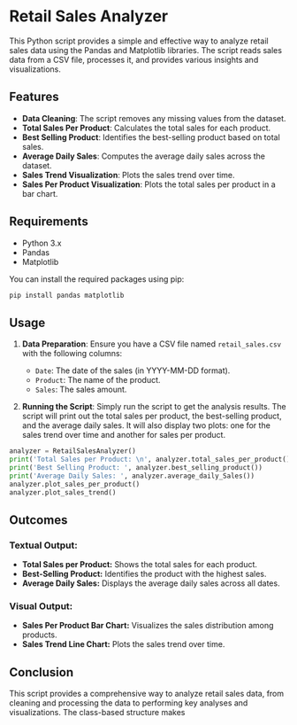 # Retail Sales Analyzer

This Python script provides a simple and effective way to analyze retail sales data using the Pandas and Matplotlib libraries. The script reads sales data from a CSV file, processes it, and provides various insights and visualizations.

## Features

- **Data Cleaning**: The script removes any missing values from the dataset.
- **Total Sales Per Product**: Calculates the total sales for each product.
- **Best Selling Product**: Identifies the best-selling product based on total sales.
- **Average Daily Sales**: Computes the average daily sales across the dataset.
- **Sales Trend Visualization**: Plots the sales trend over time.
- **Sales Per Product Visualization**: Plots the total sales per product in a bar chart.

## Requirements

- Python 3.x
- Pandas
- Matplotlib

You can install the required packages using pip:

```bash
pip install pandas matplotlib
```
## Usage

1. **Data Preparation**: Ensure you have a CSV file named `retail_sales.csv` with the following columns:
   - `Date`: The date of the sales (in YYYY-MM-DD format).
   - `Product`: The name of the product.
   - `Sales`: The sales amount.

2. **Running the Script**: Simply run the script to get the analysis results. The script will print out the total sales per product, the best-selling product, and the average daily sales. It will also display two plots: one for the sales trend over time and another for sales per product.

```python
analyzer = RetailSalesAnalyzer()
print('Total Sales per Product: \n', analyzer.total_sales_per_product())
print('Best Selling Product: ', analyzer.best_selling_product())
print('Average Daily Sales: ', analyzer.average_daily_Sales())
analyzer.plot_sales_per_product()
analyzer.plot_sales_trend()
```
## Outcomes

### Textual Output:
- **Total Sales per Product:** Shows the total sales for each product.
- **Best-Selling Product:** Identifies the product with the highest sales.
- **Average Daily Sales:** Displays the average daily sales across all dates.

### Visual Output:
- **Sales Per Product Bar Chart:** Visualizes the sales distribution among products.
- **Sales Trend Line Chart:** Plots the sales trend over time.

## Conclusion
This script provides a comprehensive way to analyze retail sales data, from cleaning and processing the data to performing key analyses and visualizations. The class-based structure makes

